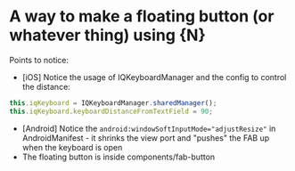 # A way to make a floating button (or whatever thing) using {N}

Points to notice:
-  [iOS] Notice the usage of IQKeyboardManager and the config to control the distance:
```ts
this.iqKeyboard = IQKeyboardManager.sharedManager();
this.iqKeyboard.keyboardDistanceFromTextField = 90;
```
- [Android] Notice the `android:windowSoftInputMode="adjustResize"` in AndroidManifest - it shrinks the view port and "pushes" the FAB up when the keyboard is open 
-  The floating button is inside components/fab-button
